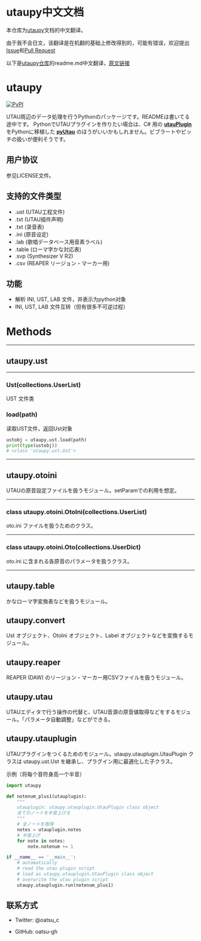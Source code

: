 # utaupy中文文档
本仓库为[utaupy](https://github.com/oatsu-gh/utaupy)文档的中文翻译。

由于我不会日文，该翻译是在机翻的基础上修改得到的，可能有错误，欢迎提出[Issue](https://github.com/oxygen-dioxide/utaupy-zh-docs/issues)和[Pull Request](https://github.com/oxygen-dioxide/utaupy-zh-docs/pulls)

以下是[utaupy仓库](https://github.com/oatsu-gh/utaupy)的readme.md中文翻译，[原文链接](https://github.com/oatsu-gh/utaupy/blob/master/README.md)

# utaupy
[![PyPI](https://img.shields.io/pypi/v/utaupy.svg)](https://pypi.python.org/pypi/utaupy)

UTAU周辺のデータ処理を行うPythonのパッケージです。READMEは書いてる途中です。
PythonでUTAUプラグインを作りたい場合は、C# 用の **[utauPlugin](https://github.com/delta-kimigatame/utauPlugin)** をPythonに移植した **[pyUtau](https://github.com/UtaUtaUtau/pyUtau)** のほうがいいかもしれません。ビブラートやピッチの扱いが便利そうです。

## 用户协议
参见LICENSE文件。

## 支持的文件类型
- .ust (UTAU工程文件)
- .txt (UTAU插件声明)
- .txt (录音表)
- .ini (原音设定)
- .lab (歌唱データベース用音素ラベル)
- .table (ローマ字かな対応表)
- .svp (Synthesizer V R2)
- .csv (REAPER リージョン・マーカー用)

## 功能
- 解析 INI, UST, LAB 文件，并表示为python对象
- INI, UST, LAB 文件互转（但有很多不可逆过程）

# Methods
---
## utaupy.ust
---
### Ust(collections.UserList)
UST 文件类

### load(path)
读取UST文件，返回Ust对象
```Python
ustobj = utaupy.ust.load(path)
print(type(ustobj))
# <class 'utaupy.ust.Ust'>
```
---

## utaupy.otoini
UTAUの原音設定ファイルを扱うモジュール。setParamでの利用を想定。

---

### class utaupy.otoini.OtoIni(collections.UserList)

oto.ini ファイルを扱うためのクラス。

---

### class utaupy.otoini.Oto(collections.UserDict)

oto.ini に含まれる各原音のパラメータを扱うクラス。

---

## utaupy.table

かなローマ字変換表などを扱うモジュール。

## utaupy.convert

Ust オブジェクト、OtoIni オブジェクト、Label オブジェクトなどを変換するモジュール。

## utaupy.reaper

REAPER (DAW) のリージョン・マーカー用CSVファイルを扱うモジュール。

## utaupy.utau

UTAUエディタで行う操作の代替と、UTAU音源の原音値取得などをするモジュール。「パラメータ自動調整」などができる。

## utaupy.utauplugin

UTAUプラグインをつくるためのモジュール。utaupy.utauplugin.UtauPlugin クラスは utaupy.ust.Ust を継承し、プラグイン用に最適化した子クラス。

示例（将每个音符身高一个半音）

```Python
import utaupy

def notenum_plus1(utauplugin):
    """
    utauplugin: utaupy.utauplugin.UtauPlugin class object
    全てのノートを半音上げる
    """
    # 全ノートを取得
    notes = utauplugin.notes
    # 半音上げ
    for note in notes:
        note.notenum += 1

if __name__ == '__main__':
    # automatically
    # read the utau plugin script
    # load as utaupy.utauplugin.UtauPlugin class object
    # overwrite the utau plugin script
    utaupy.utauplugin.run(notenum_plus1)
```

## 联系方式

- Twitter: @oatsu_c

- GitHub: oatsu-gh
